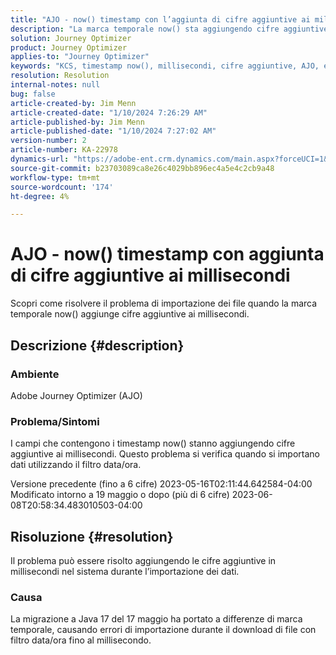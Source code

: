 ```yaml
---
title: "AJO - now() timestamp con l’aggiunta di cifre aggiuntive ai millisecondi"
description: "La marca temporale now() sta aggiungendo cifre aggiuntive ai millisecondi, causando errori di importazione."
solution: Journey Optimizer
product: Journey Optimizer
applies-to: "Journey Optimizer"
keywords: "KCS, timestamp now(), millisecondi, cifre aggiuntive, AJO, errore di importazione, Adobe Journey Optimizer, Java 17"
resolution: Resolution
internal-notes: null
bug: false
article-created-by: Jim Menn
article-created-date: "1/10/2024 7:26:29 AM"
article-published-by: Jim Menn
article-published-date: "1/10/2024 7:27:02 AM"
version-number: 2
article-number: KA-22978
dynamics-url: "https://adobe-ent.crm.dynamics.com/main.aspx?forceUCI=1&pagetype=entityrecord&etn=knowledgearticle&id=86db618c-89af-ee11-a569-6045bd006268"
source-git-commit: b23703089ca8e26c4029bb896ec4a5e4c2cb9a48
workflow-type: tm+mt
source-wordcount: '174'
ht-degree: 4%

---
```


# AJO - now() timestamp con aggiunta di cifre aggiuntive ai millisecondi


Scopri come risolvere il problema di importazione dei file quando la marca temporale now() aggiunge cifre aggiuntive ai millisecondi.

## Descrizione {#description}


### Ambiente

Adobe Journey Optimizer (AJO)

### Problema/Sintomi

I campi che contengono i timestamp now() stanno aggiungendo cifre aggiuntive ai millisecondi. Questo problema si verifica quando si importano dati utilizzando il filtro data/ora.

Versione precedente (fino a 6 cifre) 2023-05-16T02:11:44.642584-04:00 Modificato intorno a 19 maggio o dopo (più di 6 cifre) 2023-06-08T20:58:34.483010503-04:00


## Risoluzione {#resolution}


Il problema può essere risolto aggiungendo le cifre aggiuntive in millisecondi nel sistema durante l’importazione dei dati.

### Causa

La migrazione a Java 17 del 17 maggio ha portato a differenze di marca temporale, causando errori di importazione durante il download di file con filtro data/ora fino al millisecondo.
